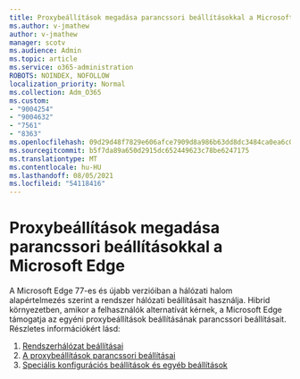 ```yaml
---
title: Proxybeállítások megadása parancssori beállításokkal a Microsoft Edge
ms.author: v-jmathew
author: v-jmathew
manager: scotv
ms.audience: Admin
ms.topic: article
ms.service: o365-administration
ROBOTS: NOINDEX, NOFOLLOW
localization_priority: Normal
ms.collection: Adm_O365
ms.custom:
- "9004254"
- "9004632"
- "7561"
- "8363"
ms.openlocfilehash: 09d29d48f7829e606afce7909d8a986b63dd8dc3484ca0ea6c07af60bc8f1a23
ms.sourcegitcommit: b5f7da89a650d2915dc652449623c78be6247175
ms.translationtype: MT
ms.contentlocale: hu-HU
ms.lasthandoff: 08/05/2021
ms.locfileid: "54118416"
---
```

# <a name="use-command-line-options-to-configure-proxy-settings-in-microsoft-edge"></a>Proxybeállítások megadása parancssori beállításokkal a Microsoft Edge

A Microsoft Edge 77-es és újabb verzióiban a hálózati halom alapértelmezés szerint a rendszer hálózati beállításait használja. Hibrid környezetben, amikor a felhasználók alternatívát kérnek, a Microsoft Edge támogatja az egyéni proxybeállítások beállításának parancssori beállításait. Részletes információkért lásd:

1. [Rendszerhálózat beállításai](https://go.microsoft.com/fwlink/?linkid=2133962)
2. [A proxybeállítások parancssori beállításai](https://go.microsoft.com/fwlink/?linkid=2134292)
3. [Speciális konfigurációs beállítások és egyéb beállítások](https://go.microsoft.com/fwlink/?linkid=2134293)
